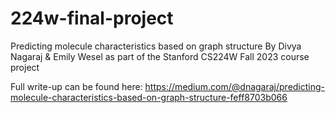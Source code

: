 # 224w-final-project
Predicting molecule characteristics based on graph structure
By Divya Nagaraj & Emily Wesel as part of the Stanford CS224W Fall 2023 course project


Full write-up can be found here: https://medium.com/@dnagaraj/predicting-molecule-characteristics-based-on-graph-structure-feff8703b066
